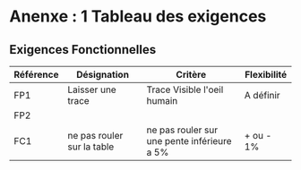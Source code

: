 # Anenxe : 1 Tableau des exigences
## Exigences Fonctionnelles
| Référence |  Désignation | Critère | Flexibilité |
|---|---|---|---|
| FP1 | Laisser une trace | Trace Visible l'oeil humain | A définir |
| FP2 |  | |  |
| FC1 | ne pas rouler sur la table | ne pas rouler sur une pente inférieure a 5% | + ou - 1% |
